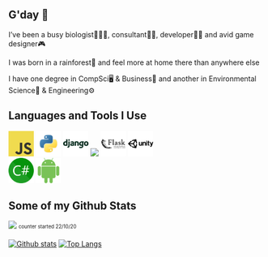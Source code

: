 <!--
**pythonInRelay/pythonInRelay** is a ✨ _special_ ✨ repository because its `README.md` (this file) appears on your GitHub profile.

Here are some ideas to get you started:

- 🔭 I’m currently working on ...
- 🌱 I’m currently learning ...
- 👯 I’m looking to collaborate on ...
- 🤔 I’m looking for help with ...
- 💬 Ask me about ...
- 📫 How to reach me: ...
- 😄 Pronouns: ...
- ⚡ Fun fact: ...
-->


## G'day 👋
I’ve been a busy biologist👨🏻‍🔬, consultant👨‍💼, developer👨‍💻 and avid game designer🎮

I was born in a rainforest🌲 and feel more at home there than anywhere else

I have one degree in CompSci🖥️ & Business🏢 and another in Environmental Science🍃 & Engineering⚙️

## Languages and Tools I Use
<code><img height="50" src="https://raw.githubusercontent.com/github/explore/80688e429a7d4ef2fca1e82350fe8e3517d3494d/topics/javascript/javascript.png"></code>
<code><img height="50" src="https://raw.githubusercontent.com/github/explore/80688e429a7d4ef2fca1e82350fe8e3517d3494d/topics/python/python.png"></code>
<code><img height="50" src="https://raw.githubusercontent.com/github/explore/5c058a388828bb5fde0bcafd4bc867b5bb3f26f3/topics/django/django.png"></code>
<code><img height="50" src="https://raw.githubusercontent.com/github/explore/5c058a388828bb5fde0bcafd4bc867b5bb3f26f3/topics/flask/vuejs.png"></code>
<code><img height="50" src="https://raw.githubusercontent.com/github/explore/5c058a388828bb5fde0bcafd4bc867b5bb3f26f3/topics/flask/flask.png"></code>
<code><img height="50" src="https://raw.githubusercontent.com/github/explore/80688e429a7d4ef2fca1e82350fe8e3517d3494d/topics/unity/unity.png"></code>    
<code><img height="50" src="https://raw.githubusercontent.com/github/explore/80688e429a7d4ef2fca1e82350fe8e3517d3494d/topics/csharp/csharp.png"></code>
<code><img height="50" src="https://raw.githubusercontent.com/github/explore/80688e429a7d4ef2fca1e82350fe8e3517d3494d/topics/android/android.png"></code>



## Some of my Github Stats
![](https://komarev.com/ghpvc/?username=pythoninrelay&style=flat-square) <sub><sup>counter started 22/10/20</sup></sub>

[![Github stats](https://github-readme-stats.vercel.app/api?username=pythoninrelay&show_icons=true&include_all_commits=true)](https://github.com/pythoninrelay/github-readme-stats)
[![Top Langs](https://github-readme-stats.vercel.app/api/top-langs/?username=pythoninrelay&layout=compact)](https://github.com/pythoninrelay/github-readme-stats)

